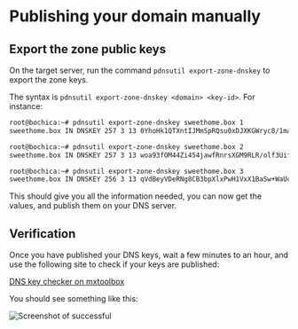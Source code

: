 # Publishing your domain manually

## Export the zone public keys

On the target server, run the command `pdnsutil export-zone-dnskey` to export the zone keys.

The syntax is `pdnsutil export-zone-dnskey <domain> <key-id>`. For instance:

```txt
root@bochica:~# pdnsutil export-zone-dnskey sweethome.box 1
sweethome.box IN DNSKEY 257 3 13 0YhoHk1QTXntIJMmSpRQsu0xDJXKGWryc8/1maCET5hgBNpkj+wA1RJ/DB9hUgbWxJ4zhL4p/Vzsdfc3Xbt0wg==
```

```txt
root@bochica:~# pdnsutil export-zone-dnskey sweethome.box 2
sweethome.box IN DNSKEY 257 3 13 woa93fOM44Zi454jawfRnrsXGM9RLR/olf3Uif1S7uQ3WBqCo3jc4AtXfWt1O/ecTxKpx35SpDPw2VoGTR28Sw==
```

```txt
root@bochica:~# pdnsutil export-zone-dnskey sweethome.box 3
sweethome.box IN DNSKEY 256 3 13 qVdBeyVDeRNg8CB3bpXlxPwH1VxX1BaSw+WaUcXeK51Mbm7wIxScAJwx9fnkynJjCIfL6vChpoUcy4x5Z5IerA==
```

This should give you all the information needed, you can now get the values, and publish them on your DNS server.

## Verification

Once you have published your DNS keys, wait a few minutes to an hour, and use the following site to check if your keys
are published:

[DNS key checker on mxtoolbox](https://mxtoolbox.com/SuperTool.aspx?action=dnskey)

You should see something like this:

![Screenshot of successful](/img/dns-setup/dns-keys.png)
